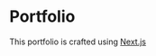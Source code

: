 # Portfolio

This portfolio is crafted using [Next.js](https://nextjs.org/)
<!-- 
## 🖥️ Technologies Used

- [Nextjs.js](https://nextjs.org/) : A React-based, open-source framework for building efficient and scalable web applications.
- [Tailwind CSS](https://tailwindcss.com) : A utility-first CSS framework for rapid UI development.
- [TypeScript](https://www.typescriptlang.org): A typed superset of JavaScript that provides enhanced tooling and developer productivity.
- [Framer motion](https://www.framer.com/motion/): A React animation library that brings motion to your user interfaces.
- [Nodemailer](https://nodemailer.com/): A Node.js library facilitating easy email integration with features like attachment handling, HTML content, and support for various email services.

## 🌐 Open Source

Feel free to use it as a template for your own portfolio or any other projects. You are granted the freedom to modify, distribute, and use the code for any purpose, unleashing your creativity without any restrictions.

If you have any improvements, ideas or find any bugs, don't hesitate to submit a pull request or open an issue.

## 🛑 Important Note

1. **Do not push your Nodemailer pass on Github** as it can give access to your google email. Use `.env` file
2. Use [Nextjs api routes](https://nextjs.org/docs/pages/building-your-application/routing/api-routes) for nodemailer transporters and send mail function as they only run on server and cannot expose your google app variables to client
3. Update google site verification code with your own inside `/src/data/siteMetaData.mjs`. Can be created for free using your google email id at <https://search.google.com/search-console/welcome>

## 🌟 Customizable theme

There are some premade themes that I have made for this portfolio inside `theme-examples.css` file. Just copy paste the styles to `globals.css` after that you are good to go or Create your own theme by editing the css variables in `globals.css`


### Create Nodemailer User and Password

1. Go to your Google Mail app or any other Google App.
2. Click on your `Profile`
3. Click on `Manage your Google Account`
4. Go to `Security`
5. Under `How you sign in Google` go to `2-Step Verification`
6. Under `2-Step Verification` go to `App passwords`
7. Create an app (e.g., portfolio-nodemailer), and copy the generated password securely. Use it as the value for the `NODEMAILER_PASS` variable and your email as the value for `NODEMAILER_USER` variable in `.env` file. [Note: Passwords are not visible once closed; if forgotten, delete the old app and create a new one.]

### ✨ Seo

1. The project automatically generates sitemap.xml and robots.txt files within the public folder by leveraging the project's file structure. This process is initiated through the scripts located at src/scripts/generateSitemap.mjs, executed either after the project is built or by running the command `pnpm sitemap`.
2. It's important to note that [dynamic routes](https://nextjs.org/docs/pages/building-your-application/routing/dynamic-routes), identified by file or folder names in square brackets (e.g., [segmentName], [id], or [slug]), are excluded from the sitemap.xml.
3. Update google site verification code with your own inside `/src/data/siteMetaData.mjs`. Can be created for free using your google email id at <https://search.google.com/search-console/welcome>

## 🛠️ Development setup

### Step 1 - Install dependencies

```bash
pnpm install
```

### Step 2 - Run the development server

```bash
pnpm dev
```

Open [http://localhost:3000](http://localhost:3000) with your browser to see the portfolio. -->
